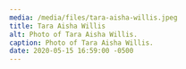 ```yaml
---
media: /media/files/tara-aisha-willis.jpeg
title: Tara Aisha Willis
alt: Photo of Tara Aisha Willis.
caption: Photo of Tara Aisha Willis.
date: 2020-05-15 16:59:00 -0500
---
```

